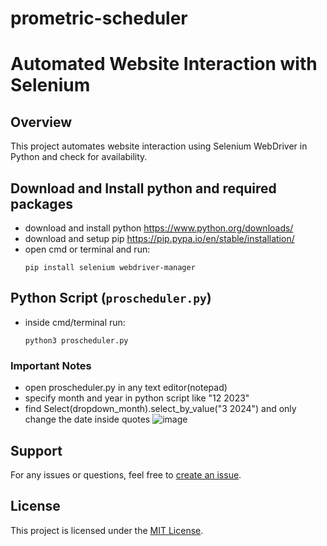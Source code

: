 # prometric-scheduler

# Automated Website Interaction with Selenium

## Overview

This project automates website interaction using Selenium WebDriver in Python and check for availability.

## Download and Install python and required packages
- download and install python https://www.python.org/downloads/
- download and setup pip https://pip.pypa.io/en/stable/installation/
- open cmd or terminal and run:
  ```
  pip install selenium webdriver-manager
  ```

## Python Script (`proscheduler.py`)
- inside cmd/terminal run:
  ```
  python3 proscheduler.py
  ```

### Important Notes
- open proscheduler.py in any text editor(notepad)
- specify month and year in python script like "12 2023"
- find Select(dropdown_month).select_by_value("3 2024") and only change the date inside quotes
 ![image](https://github.com/nash268/prometric-scheduler/assets/130772656/1b186820-24fa-477e-8452-fc27bcfc35ee)


## Support

For any issues or questions, feel free to [create an issue](https://github.com/nash268/prometric-scheduler/issues).

## License

This project is licensed under the [MIT License](LICENSE).
